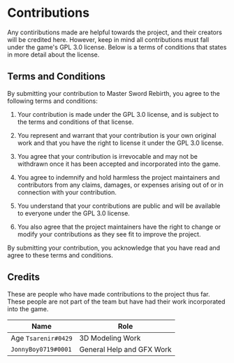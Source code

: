 # Contributions
Any contiributions made are helpful towards the project, and their creators will be credited here. However, keep in mind all contributions must fall under the game's GPL 3.0 license. Below is a terms of conditions that states in more detail about the license.

## Terms and Conditions
By submitting your contribution to Master Sword Rebirth, you agree to the following terms and conditions:
 
1. Your contribution is made under the GPL 3.0 license, and is subject to the terms and conditions of that license.
 
2. You represent and warrant that your contribution is your own original work and that you have the right to license it under the GPL 3.0 license.
 
3. You agree that your contribution is irrevocable and may not be withdrawn once it has been accepted and incorporated into the game.
 
4. You agree to indemnify and hold harmless the project maintainers and contributors from any claims, damages, or expenses arising out of or in connection with your contribution.
 
5. You understand that your contributions are public and will be available to everyone under the GPL 3.0 license.
 
6. You also agree that the project maintainers have the right to change or modify your contributions as they see fit to improve the project.
 
By submitting your contribution, you acknowledge that you have read and agree to these terms and conditions.

## Credits
These are people who have made contributions to the project thus far. These people are not part of the team but have had their work incorporated into the game.

| Name | Role |
| ---- | ------------ |
| Age ``Tsarenir#0429`` | 3D Modeling Work |
| ``JonnyBoy0719#0001`` | General Help and GFX Work |